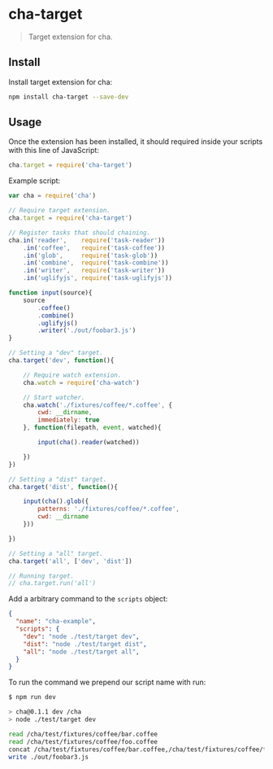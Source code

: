 cha-target
==========
> Target extension for cha.

## Install

Install target extension for cha:
```sh
npm install cha-target --save-dev
```

## Usage

Once the extension has been installed, it should required inside your scripts with this line of JavaScript:
```js
cha.target = require('cha-target')
```

Example script:
```js
var cha = require('cha')

// Require target extension.
cha.target = require('cha-target')

// Register tasks that should chaining.
cha.in('reader',    require('task-reader'))
    .in('coffee',   require('task-coffee'))
    .in('glob',     require('task-glob'))
    .in('combine',  require('task-combine'))
    .in('writer',   require('task-writer'))
    .in('uglifyjs', require('task-uglifyjs'))

function input(source){
    source
        .coffee()
        .combine()
        .uglifyjs()
        .writer('./out/foobar3.js')
}

// Setting a "dev" target.
cha.target('dev', function(){

    // Require watch extension.
    cha.watch = require('cha-watch')

    // Start watcher.
    cha.watch('./fixtures/coffee/*.coffee', {
        cwd: __dirname,
        immediately: true
    }, function(filepath, event, watched){

        input(cha().reader(watched))

    })
})

// Setting a "dist" target.
cha.target('dist', function(){

    input(cha().glob({
        patterns: './fixtures/coffee/*.coffee',
        cwd: __dirname
    }))

})

// Setting a "all" target.
cha.target('all', ['dev', 'dist'])

// Running target.
// cha.target.run('all')
```

Add a arbitrary command to the `scripts` object:

```json
{
  "name": "cha-example",
  "scripts": {
    "dev": "node ./test/target dev",
    "dist": "node ./test/target dist",
    "all": "node ./test/target all",
  }
}
```

To run the command we prepend our script name with run:
```sh
$ npm run dev

> cha@0.1.1 dev /cha
> node ./test/target dev

read /cha/test/fixtures/coffee/bar.coffee
read /cha/test/fixtures/coffee/foo.coffee
concat /cha/test/fixtures/coffee/bar.coffee,/cha/test/fixtures/coffee/foo.coffee
write ./out/foobar3.js
```
